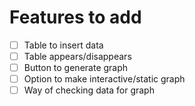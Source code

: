 # Features to add 

- [ ] Table to insert data
- [ ] Table appears/disappears
- [ ] Button to generate graph
- [ ] Option to make interactive/static graph
- [ ] Way of checking data for graph